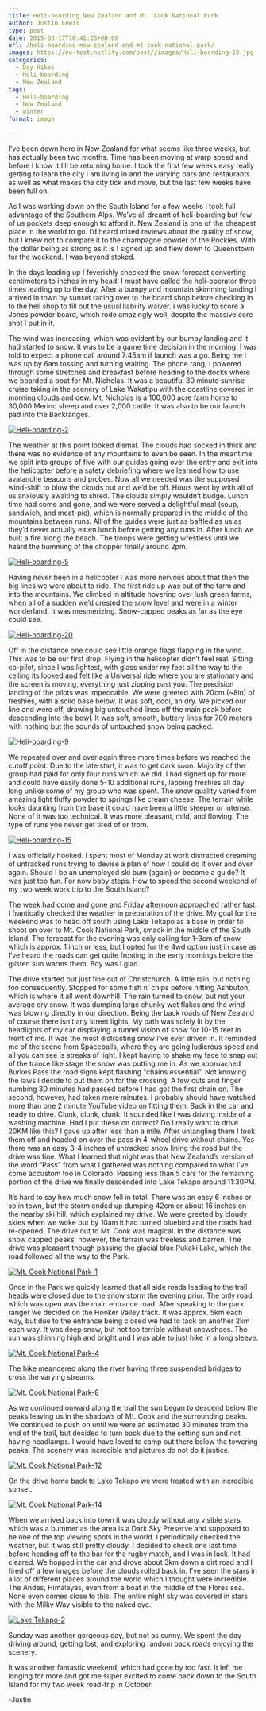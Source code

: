 ```yaml
---
title: Heli-boarding New Zealand and Mt. Cook National Park
author: Justin Lewis
type: post
date: 2015-08-17T10:41:25+00:00
url: /heli-boarding-new-zealand-and-mt-cook-national-park/
images: https://eu-test.netlify.com/post//images/Heli-boarding-19.jpg
categories:
  - Day Hikes
  - Heli-boarding
  - New Zealand
tags:
  - Heli-boarding
  - New Zealand
  - winter
format: image

---
```

I&#8217;ve been down here in New Zealand for what seems like three weeks, but has actually been two months. Time has been moving at warp speed and before I know it I&#8217;ll be returning home. I took the first few weeks easy really getting to learn the city I am living in and the varying bars and restaurants as well as what makes the city tick and move, but the last few weeks have been full on.

As I was working down on the South Island for a few weeks I took full advantage of the Southern Alps. We&#8217;ve all dreamt of heli-boarding but few of us pockets deep enough to afford it. New Zealand is one of the cheapest place in the world to go. I&#8217;d heard mixed reviews about the quality of snow, but I knew not to compare it to the champagne powder of the Rockies. With the dollar being as strong as it is I signed up and flew down to Queenstown for the weekend. I was beyond stoked.

In the days leading up I feverishly checked the snow forecast converting centimeters to inches in my head. I must have called the heli-operator three times leading up to the day. After a bumpy and mountain skimming landing I arrived in town by sunset racing over to the board shop before checking in to the heli shop to fill out the usual liability waiver. I was lucky to score a Jones powder board, which rode amazingly well, despite the massive core shot I put in it.

The wind was increasing, which was evident by our bumpy landing and it had started to snow. It was to be a game time decision in the morning. I was told to expect a phone call around 7:45am if launch was a go. Being me I was up by 6am tossing and turning waiting. The phone rang, I powered through some stretches and breakfast before heading to the docks where we boarded a boat for Mt. Nicholas. It was a beautiful 30 minute sunrise cruise taking in the scenery of Lake Wakatipu with the coastline covered in morning clouds and dew. Mt. Nicholas is a 100,000 acre farm home to 30,000 Merino sheep and over 2,000 cattle. It was also to be our launch pad into the Backranges.

<div class="ngg-gallery-singlepic-image " style="">
  <a href="http://www.elevationupgrade.com/wp-content/gallery/heli-boarding-and-mt-cook/Heli-boarding-2.jpg"
		     title=""
             data-src="http://www.elevationupgrade.com/wp-content/gallery/heli-boarding-and-mt-cook/Heli-boarding-2.jpg"
             data-thumbnail="http://www.elevationupgrade.com/wp-content/gallery/heli-boarding-and-mt-cook/thumbs/thumbs_Heli-boarding-2.jpg"
             data-image-id="237"
             data-title="Heli-boarding-2"
             data-description=""
             target='_self'
             class="ngg-fancybox" rel="071d1439967ccca3d20e6402ba62120c"> <img class="ngg-singlepic"
             src="http://www.elevationupgrade.com/wp-content/gallery/heli-boarding-and-mt-cook/dynamic/Heli-boarding-2.jpg-nggid03237-ngg0dyn-0x0x100-00f0w010c010r110f110r010t010.jpg"
             alt="Heli-boarding-2"
             title="Heli-boarding-2"
 /> </a>
</div>

<!--more-->

The weather at this point looked dismal. The clouds had socked in thick and there was no evidence of any mountains to even be seen. In the meantime we split into groups of five with our guides going over the entry and exit into the helicopter before a safety debriefing where we learned how to use avalanche beacons and probes. Now all we needed was the supposed wind-shift to blow the clouds out and we&#8217;d be off. Hours went by with all of us anxiously awaiting to shred. The clouds simply wouldn&#8217;t budge. Lunch time had come and gone, and we were served a delightful meal (soup, sandwich, and meat-pie), which is normally prepared in the middle of the mountains between runs. All of the guides were just as baffled as us as they&#8217;d never actually eaten lunch before getting any runs in. After lunch we built a fire along the beach. The troops were getting wrestless until we heard the humming of the chopper finally around 2pm.

<div class="ngg-gallery-singlepic-image " style="">
  <a href="http://www.elevationupgrade.com/wp-content/gallery/heli-boarding-and-mt-cook/Heli-boarding-5.jpg"
		     title=""
             data-src="http://www.elevationupgrade.com/wp-content/gallery/heli-boarding-and-mt-cook/Heli-boarding-5.jpg"
             data-thumbnail="http://www.elevationupgrade.com/wp-content/gallery/heli-boarding-and-mt-cook/thumbs/thumbs_Heli-boarding-5.jpg"
             data-image-id="238"
             data-title="Heli-boarding-5"
             data-description=""
             target='_self'
             class="ngg-fancybox" rel="0048b10b9b1633d9a7fdac09d1d8544c"> <img class="ngg-singlepic"
             src="http://www.elevationupgrade.com/wp-content/gallery/heli-boarding-and-mt-cook/dynamic/Heli-boarding-5.jpg-nggid03238-ngg0dyn-0x0x100-00f0w010c010r110f110r010t010.jpg"
             alt="Heli-boarding-5"
             title="Heli-boarding-5"
 /> </a>
</div>

Having never been in a helicopter I was more nervous about that then the big lines we were about to ride. The first ride up was out of the farm and into the mountains. We climbed in altitude hovering over lush green farms, when all of a sudden we&#8217;d crested the snow level and were in a winter wonderland. It was mesmerizing. Snow-capped peaks as far as the eye could see.

<div class="ngg-gallery-singlepic-image " style="">
  <a href="http://www.elevationupgrade.com/wp-content/gallery/heli-boarding-and-mt-cook/Heli-boarding-20.jpg"
		     title=""
             data-src="http://www.elevationupgrade.com/wp-content/gallery/heli-boarding-and-mt-cook/Heli-boarding-20.jpg"
             data-thumbnail="http://www.elevationupgrade.com/wp-content/gallery/heli-boarding-and-mt-cook/thumbs/thumbs_Heli-boarding-20.jpg"
             data-image-id="243"
             data-title="Heli-boarding-20"
             data-description=""
             target='_self'
             class="ngg-fancybox" rel="4bca275535d2e2fda0c72c14b27910c0"> <img class="ngg-singlepic"
             src="http://www.elevationupgrade.com/wp-content/gallery/heli-boarding-and-mt-cook/dynamic/Heli-boarding-20.jpg-nggid03243-ngg0dyn-0x0x100-00f0w010c010r110f110r010t010.jpg"
             alt="Heli-boarding-20"
             title="Heli-boarding-20"
 /> </a>
</div>

Off in the distance one could see little orange flags flapping in the wind. This was to be our first drop. Flying in the helicopter didn&#8217;t feel real. Sitting co-pilot, since I was lightest, with glass under my feet all the way to the ceiling its looked and felt like a Universal ride where you are stationary and the screen is moving, everything just zipping past you. The precision landing of the pilots was impeccable. We were greeted with 20cm (~8in) of freshies, with a solid base below. It was soft, cool, an dry. We picked our line and were off, drawing big untouched lines off the main peak before descending into the bowl. It was soft, smooth, buttery lines for 700 meters with nothing but the sounds of untouched snow being packed.

<div class="ngg-gallery-singlepic-image " style="">
  <a href="http://www.elevationupgrade.com/wp-content/gallery/heli-boarding-and-mt-cook/Heli-boarding-9.jpg"
		     title=""
             data-src="http://www.elevationupgrade.com/wp-content/gallery/heli-boarding-and-mt-cook/Heli-boarding-9.jpg"
             data-thumbnail="http://www.elevationupgrade.com/wp-content/gallery/heli-boarding-and-mt-cook/thumbs/thumbs_Heli-boarding-9.jpg"
             data-image-id="239"
             data-title="Heli-boarding-9"
             data-description=""
             target='_self'
             class="ngg-fancybox" rel="5092c7423d390c66489d51120f4c7b0d"> <img class="ngg-singlepic"
             src="http://www.elevationupgrade.com/wp-content/gallery/heli-boarding-and-mt-cook/dynamic/Heli-boarding-9.jpg-nggid03239-ngg0dyn-0x0x100-00f0w010c010r110f110r010t010.jpg"
             alt="Heli-boarding-9"
             title="Heli-boarding-9"
 /> </a>
</div>

We repeated over and over again three more times before we reached the cutoff point. Due to the late start, it was to get dark soon. Majority of the group had paid for only four runs which we did. I had signed up for more and could have easily done 5-10 additional runs, lapping freshies all day long unlike some of my group who was spent. The snow quality varied from amazing light fluffy powder to springs like cream cheese. The terrain while looks daunting from the base it could have been a little steeper or intense. None of it was too technical. It was more pleasant, mild, and flowing. The type of runs you never get tired of or from.

<div class="ngg-gallery-singlepic-image " style="">
  <a href="http://www.elevationupgrade.com/wp-content/gallery/heli-boarding-and-mt-cook/Heli-boarding-15.jpg"
		     title=""
             data-src="http://www.elevationupgrade.com/wp-content/gallery/heli-boarding-and-mt-cook/Heli-boarding-15.jpg"
             data-thumbnail="http://www.elevationupgrade.com/wp-content/gallery/heli-boarding-and-mt-cook/thumbs/thumbs_Heli-boarding-15.jpg"
             data-image-id="240"
             data-title="Heli-boarding-15"
             data-description=""
             target='_self'
             class="ngg-fancybox" rel="cc265620a5021ac6de2b46b329ffb9a8"> <img class="ngg-singlepic"
             src="http://www.elevationupgrade.com/wp-content/gallery/heli-boarding-and-mt-cook/dynamic/Heli-boarding-15.jpg-nggid03240-ngg0dyn-0x0x100-00f0w010c010r110f110r010t010.jpg"
             alt="Heli-boarding-15"
             title="Heli-boarding-15"
 /> </a>
</div>

I was officially hooked. I spent most of Monday at work distracted dreaming of untracked runs trying to devise a plan of how I could do it over and over again. Should I be an unemployed ski bum (again) or become a guide? It was just too fun. For now baby steps. How to spend the second weekend of my two week work trip to the South Island?

The week had come and gone and Friday afternoon approached rather fast. I frantically checked the weather in preparation of the drive. My goal for the weekend was to head off south using Lake Tekapo as a base in order to shoot on over to Mt. Cook National Park, smack in the middle of the South Island. The forecast for the evening was only calling for 1-3cm of snow, which is approx. 1 inch or less, but I opted for the 4wd option just in case as I’ve heard the roads can get quite frosting in the early mornings before the glisten sun warms them. Boy was I glad.

The drive started out just fine out of Christchurch. A little rain, but nothing too consequently. Stopped for some fish n’ chips before hitting Ashbuton, which is where it all went downhill. The rain turned to snow, but not your average dry snow. It was dumping large chunky wet flakes and the wind was blowing directly in our direction. Being the back roads of New Zealand of course there isn’t any street lights. My path was solely lit by the headlights of my car displaying a tunnel vision of snow for 10-15 feet in front of me. It was the most distracting snow I’ve ever driven in. It reminded me of the scene from Spaceballs, where they are going ludicrous speed and all you can see is streaks of light. I kept having to shake my face to snap out of the trance like stage the snow was putting me in. As we approached Burkes Pass the road signs kept flashing “chains essential”. Not knowing the laws I decide to put them on for the crossing. A few cuts and finger numbing 30 minutes had passed before I had got the first chain on. The second, however, had taken mere minutes. I probably should have watched more than one 2 minute YouTube video on fitting them. Back in the car and ready to drive. Clunk, clunk, clunk. It sounded like I was driving inside of a washing machine. Had I put these on correct? Do I really want to drive 20KM like this? I gave up after less than a mile. After untangling them I took them off and headed on over the pass in 4-wheel drive without chains. Yes there was an easy 3-4 inches of untracked snow lining the road but the drive was fine. What I learned that night was that New Zealand’s version of the word “Pass” from what I gathered was nothing compared to what I’ve come accustom too in Colorado. Passing less than 5 cars for the remaining portion of the drive we finally descended into Lake Tekapo around 11:30PM.

It&#8217;s hard to say how much snow fell in total. There was an easy 6 inches or so in town, but the storm ended up dumping 42cm or about 16 inches on the nearby ski hill, which explained my drive. We were greeted by cloudy skies when we woke but by 10am it had turned bluebird and the roads had re-opened. The drive out to Mt. Cook was magical. In the distance was snow capped peaks, however, the terrain was treeless and barren. The drive was pleasant though passing the glacial blue Pukaki Lake, which the road followed all the way to the Park.

<div class="ngg-gallery-singlepic-image " style="">
  <a href="http://www.elevationupgrade.com/wp-content/gallery/heli-boarding-and-mt-cook/Mt.-Cook-National-Park-1.jpg"
		     title=""
             data-src="http://www.elevationupgrade.com/wp-content/gallery/heli-boarding-and-mt-cook/Mt.-Cook-National-Park-1.jpg"
             data-thumbnail="http://www.elevationupgrade.com/wp-content/gallery/heli-boarding-and-mt-cook/thumbs/thumbs_Mt.-Cook-National-Park-1.jpg"
             data-image-id="249"
             data-title="Mt. Cook National Park-1"
             data-description=""
             target='_self'
             class="ngg-fancybox" rel="c11c2576b4bd48268c617546acd51a88"> <img class="ngg-singlepic"
             src="http://www.elevationupgrade.com/wp-content/gallery/heli-boarding-and-mt-cook/dynamic/Mt.-Cook-National-Park-1.jpg-nggid03249-ngg0dyn-0x0x100-00f0w010c010r110f110r010t010.jpg"
             alt="Mt. Cook National Park-1"
             title="Mt. Cook National Park-1"
 /> </a>
</div>

Once in the Park we quickly learned that all side roads leading to the trail heads were closed due to the snow storm the evening prior. The only road, which was open was the main entrance road. After speaking to the park ranger we decided on the Hooker Valley track. It was approx. 5km each way, but due to the entrance being closed we had to tack on another 2km each way. It was deep snow, but not too terrible without snowshoes. The sun was shinning high and bright and I was able to just hike in a long sleeve.

<div class="ngg-gallery-singlepic-image " style="">
  <a href="http://www.elevationupgrade.com/wp-content/gallery/heli-boarding-and-mt-cook/Mt.-Cook-National-Park-4.jpg"
		     title=""
             data-src="http://www.elevationupgrade.com/wp-content/gallery/heli-boarding-and-mt-cook/Mt.-Cook-National-Park-4.jpg"
             data-thumbnail="http://www.elevationupgrade.com/wp-content/gallery/heli-boarding-and-mt-cook/thumbs/thumbs_Mt.-Cook-National-Park-4.jpg"
             data-image-id="245"
             data-title="Mt. Cook National Park-4"
             data-description=""
             target='_self'
             class="ngg-fancybox" rel="78f66f87dcde3862268a1d40dba410f8"> <img class="ngg-singlepic"
             src="http://www.elevationupgrade.com/wp-content/gallery/heli-boarding-and-mt-cook/dynamic/Mt.-Cook-National-Park-4.jpg-nggid03245-ngg0dyn-0x0x100-00f0w010c010r110f110r010t010.jpg"
             alt="Mt. Cook National Park-4"
             title="Mt. Cook National Park-4"
 /> </a>
</div>

The hike meandered along the river having three suspended bridges to cross the varying streams.

<div class="ngg-gallery-singlepic-image " style="">
  <a href="http://www.elevationupgrade.com/wp-content/gallery/heli-boarding-and-mt-cook/Mt.-Cook-National-Park-8.jpg"
		     title=""
             data-src="http://www.elevationupgrade.com/wp-content/gallery/heli-boarding-and-mt-cook/Mt.-Cook-National-Park-8.jpg"
             data-thumbnail="http://www.elevationupgrade.com/wp-content/gallery/heli-boarding-and-mt-cook/thumbs/thumbs_Mt.-Cook-National-Park-8.jpg"
             data-image-id="246"
             data-title="Mt. Cook National Park-8"
             data-description=""
             target='_self'
             class="ngg-fancybox" rel="23a4bbb0c4588c4dfbdb845e96b150f1"> <img class="ngg-singlepic"
             src="http://www.elevationupgrade.com/wp-content/gallery/heli-boarding-and-mt-cook/dynamic/Mt.-Cook-National-Park-8.jpg-nggid03246-ngg0dyn-0x0x100-00f0w010c010r110f110r010t010.jpg"
             alt="Mt. Cook National Park-8"
             title="Mt. Cook National Park-8"
 /> </a>
</div>

As we continued onward along the trail the sun began to descend below the peaks leaving us in the shadows of Mt. Cook and the surrounding peaks. We continued to push on until we were an estimated 30 minutes from the end of the trail, but decided to turn back due to the setting sun and not having headlamps. I would have loved to camp out there below the towering peaks. The scenery was incredible and pictures do not do it justice.

<div class="ngg-gallery-singlepic-image " style="">
  <a href="http://www.elevationupgrade.com/wp-content/gallery/heli-boarding-and-mt-cook/Mt.-Cook-National-Park-12.jpg"
		     title=""
             data-src="http://www.elevationupgrade.com/wp-content/gallery/heli-boarding-and-mt-cook/Mt.-Cook-National-Park-12.jpg"
             data-thumbnail="http://www.elevationupgrade.com/wp-content/gallery/heli-boarding-and-mt-cook/thumbs/thumbs_Mt.-Cook-National-Park-12.jpg"
             data-image-id="247"
             data-title="Mt. Cook National Park-12"
             data-description=""
             target='_self'
             class="ngg-fancybox" rel="925908c17b39d98b86dda14eb2a1b2a1"> <img class="ngg-singlepic"
             src="http://www.elevationupgrade.com/wp-content/gallery/heli-boarding-and-mt-cook/dynamic/Mt.-Cook-National-Park-12.jpg-nggid03247-ngg0dyn-0x0x100-00f0w010c010r110f110r010t010.jpg"
             alt="Mt. Cook National Park-12"
             title="Mt. Cook National Park-12"
 /> </a>
</div>

On the drive home back to Lake Tekapo we were treated with an incredible sunset. 

<div class="ngg-gallery-singlepic-image " style="">
  <a href="http://www.elevationupgrade.com/wp-content/gallery/heli-boarding-and-mt-cook/Mt.-Cook-National-Park-14.jpg"
		     title=""
             data-src="http://www.elevationupgrade.com/wp-content/gallery/heli-boarding-and-mt-cook/Mt.-Cook-National-Park-14.jpg"
             data-thumbnail="http://www.elevationupgrade.com/wp-content/gallery/heli-boarding-and-mt-cook/thumbs/thumbs_Mt.-Cook-National-Park-14.jpg"
             data-image-id="248"
             data-title="Mt. Cook National Park-14"
             data-description=""
             target='_self'
             class="ngg-fancybox" rel="353f1b9e22b8531823cb365b0b74e127"> <img class="ngg-singlepic"
             src="http://www.elevationupgrade.com/wp-content/gallery/heli-boarding-and-mt-cook/dynamic/Mt.-Cook-National-Park-14.jpg-nggid03248-ngg0dyn-0x0x100-00f0w010c010r110f110r010t010.jpg"
             alt="Mt. Cook National Park-14"
             title="Mt. Cook National Park-14"
 /> </a>
</div>

When we arrived back into town it was cloudy without any visible stars, which was a bummer as the area is a Dark Sky Preserve and supposed to be one of the top viewing spots in the world. I periodically checked the weather, but it was still pretty cloudy. I decided to check one last time before heading off to the bar for the rugby match, and I was in luck. It had cleared. We hopped in the car and drove about 3km down a dirt road and I fired off a few images before the clouds rolled back in. I&#8217;ve seen the stars in a lot of different places around the world which I thought were incredible. The Andes, Himalayas, even from a boat in the middle of the Flores sea. None even comes close to this. The entire night sky was covered in stars with the Milky Way visible to the naked eye.

<div class="ngg-gallery-singlepic-image " style="">
  <a href="http://www.elevationupgrade.com/wp-content/gallery/heli-boarding-and-mt-cook/Lake-Tekapo-2.jpg"
		     title=""
             data-src="http://www.elevationupgrade.com/wp-content/gallery/heli-boarding-and-mt-cook/Lake-Tekapo-2.jpg"
             data-thumbnail="http://www.elevationupgrade.com/wp-content/gallery/heli-boarding-and-mt-cook/thumbs/thumbs_Lake-Tekapo-2.jpg"
             data-image-id="244"
             data-title="Lake Tekapo-2"
             data-description=""
             target='_self'
             class="ngg-fancybox" rel="0c9886a0ad7367f6ebf27e8bdc556500"> <img class="ngg-singlepic"
             src="http://www.elevationupgrade.com/wp-content/gallery/heli-boarding-and-mt-cook/dynamic/Lake-Tekapo-2.jpg-nggid03244-ngg0dyn-0x0x100-00f0w010c010r110f110r010t010.jpg"
             alt="Lake Tekapo-2"
             title="Lake Tekapo-2"
 /> </a>
</div>

Sunday was another gorgeous day, but not as sunny. We spent the day driving around, getting lost, and exploring random back roads enjoying the scenery.

It was another fantastic weekend, which had gone by too fast. It left me longing for more and got me super excited to come back down to the South Island for my two week road-trip in October.

-Justin